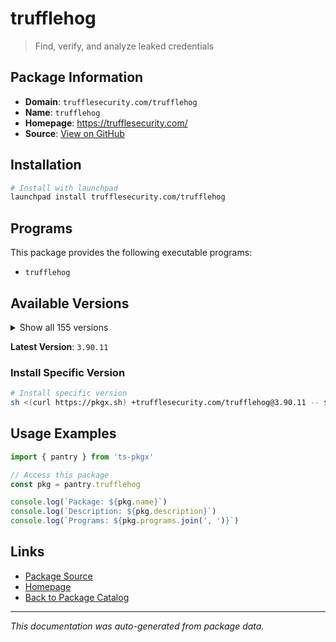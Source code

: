 # trufflehog

> Find, verify, and analyze leaked credentials

## Package Information

- **Domain**: `trufflesecurity.com/trufflehog`
- **Name**: `trufflehog`
- **Homepage**: https://trufflesecurity.com/
- **Source**: [View on GitHub](https://github.com/pkgxdev/pantry/tree/main/projects/trufflesecurity.com/trufflehog/package.yml)

## Installation

```bash
# Install with launchpad
launchpad install trufflesecurity.com/trufflehog
```

## Programs

This package provides the following executable programs:

- `trufflehog`

## Available Versions

<details>
<summary>Show all 155 versions</summary>

- `3.90.11`, `3.90.10`, `3.90.9`, `3.90.8`, `3.90.7`
- `3.90.6`, `3.90.5`, `3.90.4`, `3.90.3`, `3.90.2`
- `3.90.1`, `3.90.0`, `3.89.2`, `3.89.1`, `3.89.0`
- `3.88.35`, `3.88.34`, `3.88.33`, `3.88.32`, `3.88.31`
- `3.88.30`, `3.88.29`, `3.88.28`, `3.88.27`, `3.88.26`
- `3.88.25`, `3.88.24`, `3.88.23`, `3.88.22`, `3.88.21`
- `3.88.20`, `3.88.19`, `3.88.18`, `3.88.17`, `3.88.16`
- `3.88.15`, `3.88.14`, `3.88.13`, `3.88.12`, `3.88.11`
- `3.88.10`, `3.88.9`, `3.88.8`, `3.88.7`, `3.88.6`
- `3.88.5`, `3.88.4`, `3.88.3`, `3.88.2`, `3.88.1`
- `3.88.0`, `3.87.2`, `3.87.1`, `3.87.0`, `3.86.1`
- `3.86.0`, `3.85.0`, `3.84.2`, `3.84.1`, `3.84.0`
- `3.83.7`, `3.83.6`, `3.83.5`, `3.83.4`, `3.83.3`
- `3.83.2`, `3.83.1`, `3.83.0`, `3.82.13`, `3.82.12`
- `3.82.11`, `3.82.10`, `3.82.9`, `3.82.8`, `3.82.7`
- `3.82.6`, `3.82.5`, `3.82.4`, `3.82.3`, `3.82.2`
- `3.82.1`, `3.82.0`, `3.81.10`, `3.81.9`, `3.81.8`
- `3.81.7`, `3.81.6`, `3.81.5`, `3.81.4`, `3.81.3`
- `3.81.2`, `3.81.1`, `3.81.0`, `3.80.6`, `3.80.5`
- `3.80.4`, `3.80.3`, `3.80.2`, `3.80.1`, `3.80.0`
- `3.79.0`, `3.78.2`, `3.78.1`, `3.78.0`, `3.77.0`
- `3.76.3`, `3.76.2`, `3.76.1`, `3.76.0`, `3.75.1`
- `3.75.0`, `3.74.0`, `3.73.0`, `3.72.0`, `3.71.2`
- `3.71.1`, `3.71.0`, `3.70.3`, `3.70.2`, `3.70.1`
- `3.70.0`, `3.69.0`, `3.68.5`, `3.68.4`, `3.68.3`
- `3.68.2`, `3.68.1`, `3.68.0`, `3.67.7`, `3.67.6`
- `3.67.5`, `3.67.4`, `3.67.3`, `3.67.2`, `3.67.1`
- `3.67.0`, `3.66.3`, `3.66.2`, `3.66.1`, `3.66.0`
- `3.65.0`, `3.64.0`, `3.63.11`, `3.63.10`, `3.63.9`
- `3.63.8`, `3.63.7`, `3.63.6`, `3.63.5`, `3.63.4`
- `3.63.3`, `3.63.2`, `3.63.1`, `3.63.0`, `3.62.1`

</details>

**Latest Version**: `3.90.11`

### Install Specific Version

```bash
# Install specific version
sh <(curl https://pkgx.sh) +trufflesecurity.com/trufflehog@3.90.11 -- $SHELL -i
```

## Usage Examples

```typescript
import { pantry } from 'ts-pkgx'

// Access this package
const pkg = pantry.trufflehog

console.log(`Package: ${pkg.name}`)
console.log(`Description: ${pkg.description}`)
console.log(`Programs: ${pkg.programs.join(', ')}`)
```

## Links

- [Package Source](https://github.com/pkgxdev/pantry/tree/main/projects/trufflesecurity.com/trufflehog/package.yml)
- [Homepage](https://trufflesecurity.com/)
- [Back to Package Catalog](../../../package-catalog.md)

---

*This documentation was auto-generated from package data.*
